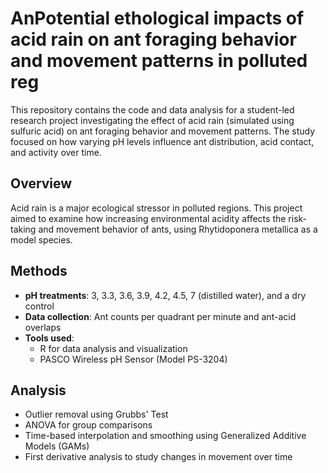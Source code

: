 # AnPotential ethological impacts of acid rain on ant foraging behavior and movement patterns in polluted reg

This repository contains the code and data analysis for a student-led research project investigating the effect of acid rain (simulated using sulfuric acid) on ant foraging behavior and movement patterns. The study focused on how varying pH levels influence ant distribution, acid contact, and activity over time.

## Overview
Acid rain is a major ecological stressor in polluted regions. This project aimed to examine how increasing environmental acidity affects the risk-taking and movement behavior of ants, using Rhytidoponera metallica as a model species.

## Methods
- **pH treatments**: 3, 3.3, 3.6, 3.9, 4.2, 4.5, 7 (distilled water), and a dry control
- **Data collection**: Ant counts per quadrant per minute and ant-acid overlaps
- **Tools used**:  
  - R for data analysis and visualization  
  - PASCO Wireless pH Sensor (Model PS-3204)

## Analysis
- Outlier removal using Grubbs' Test  
- ANOVA for group comparisons  
- Time-based interpolation and smoothing using Generalized Additive Models (GAMs)  
- First derivative analysis to study changes in movement over time  
